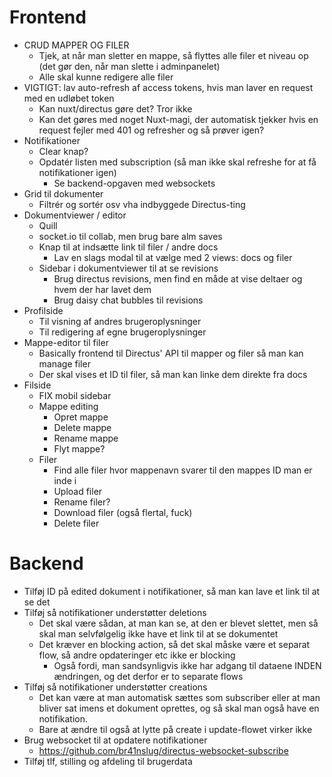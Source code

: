 # Frontend
* CRUD MAPPER OG FILER
  * Tjek, at når man sletter en mappe, så flyttes alle filer et niveau op (det gør den, når man slette i adminpanelet)
  * Alle skal kunne redigere alle filer
* VIGTIGT: lav auto-refresh af access tokens, hvis man laver en request med en udløbet token
  * Kan nuxt/directus gøre det? Tror ikke
  * Kan det gøres med noget Nuxt-magi, der automatisk tjekker hvis en request fejler med 401 og refresher og så prøver igen?
* Notifikationer
  * Clear knap?
  * Opdatér listen med subscription (så man ikke skal refreshe for at få notifikationer igen)
    * Se backend-opgaven med websockets
* Grid til dokumenter
  * Filtrér og sortér osv vha indbyggede Directus-ting
* Dokumentviewer / editor
  * Quill
  * socket.io til collab, men brug bare alm saves
  * Knap til at indsætte link til filer / andre docs
    * Lav en slags modal til at vælge med 2 views: docs og filer
  * Sidebar i dokumentviewer til at se revisions
    * Brug directus revisions, men find en måde at vise deltaer og hvem der har lavet dem
    * Brug daisy chat bubbles til revisions
* Profilside
  * Til visning af andres brugeroplysninger
  * Til redigering af egne brugeroplysninger
* Mappe-editor til filer
  * Basically frontend til Directus' API til mapper og filer så man kan manage filer
  * Der skal vises et ID til filer, så man kan linke dem direkte fra docs
* Filside
  * FIX mobil sidebar
  * Mappe editing
    * Opret mappe
    * Delete mappe
    * Rename mappe
    * Flyt mappe?
  * Filer
    * Find alle filer hvor mappenavn svarer til den mappes ID man er inde i
    * Upload filer
    * Rename filer?
    * Download filer (også flertal, fuck)
    * Delete filer

# Backend
* Tilføj ID på edited dokument i notifikationer, så man kan lave et link til at se det
* Tilføj så notifikationer understøtter deletions
  * Det skal være sådan, at man kan se, at den er blevet slettet, men så skal man selvfølgelig ikke have et link til at se dokumentet
  * Det kræver en blocking action, så det skal måske være et separat flow, så andre opdateringer etc ikke er blocking
    * Også fordi, man sandsynligvis ikke har adgang til dataene INDEN ændringen, og det derfor er to separate flows
* Tilføj så notifikationer understøtter creations
  * Det kan være at man automatisk sættes som subscriber eller at man bliver sat imens et dokument oprettes, og så skal man også have en notifikation.
  * Bare at ændre til også at lytte på create i update-flowet virker ikke
* Brug websocket til at opdatere notifikationer
  * https://github.com/br41nslug/directus-websocket-subscribe
* Tilføj tlf, stilling og afdeling til brugerdata